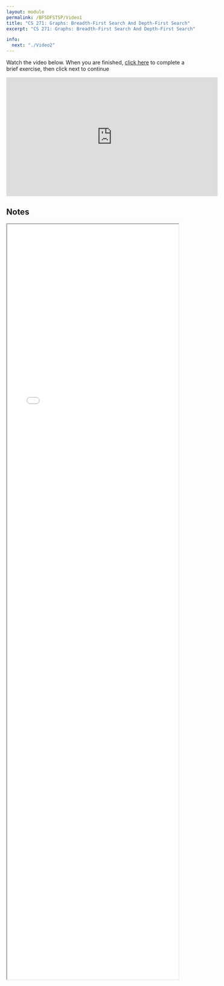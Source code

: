 ```yaml
---
layout: module
permalink: /BFSDFSTSP/Video1
title: "CS 271: Graphs: Breadth-First Search And Depth-First Search"
excerpt: "CS 271: Graphs: Breadth-First Search And Depth-First Search"

info:
  next: "./Video2"
---
```


Watch the video below.  When you are finished, <a href = "https://ursinus.instructure.com/courses/18044/quizzes/26755">click here</a> to complete a brief exercise, then click next to continue

<iframe width="560" height="315" src="https://www.youtube.com/embed/Ocl_ffmYd74?si=DL9yMAqO99tLPTBc" title="YouTube video player" frameborder="0" allow="accelerometer; autoplay; clipboard-write; encrypted-media; gyroscope; picture-in-picture; web-share" allowfullscreen></iframe>

<h2>Notes</h2>

<iframe src="../images/BFSDFSTSP/BFSDFS.html" width="90%" height=2000></iframe>
